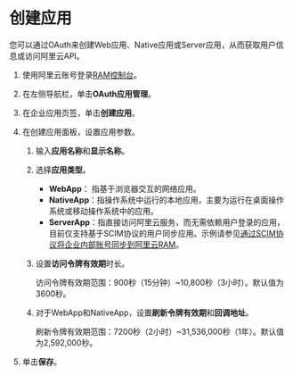 # 创建应用

您可以通过OAuth来创建Web应用、Native应用或Server应用，从而获取用户信息或访问阿里云API。

1.  使用阿里云账号登录[RAM控制台](https://ram.console.aliyun.com/)。

2.  在左侧导航栏，单击**OAuth应用管理**。

3.  在企业应用页签，单击**创建应用**。

4.  在创建应用面板，设置应用参数。

    1.  输入**应用名称**和**显示名称**。

    2.  选择**应用类型**。

        -   **WebApp**： 指基于浏览器交互的网络应用。
        -   **NativeApp**：指操作系统中运行的本地应用，主要为运行在桌面操作系统或移动操作系统中的应用。
        -   **ServerApp**：指直接访问阿里云服务，而无需依赖用户登录的应用，目前仅支持基于SCIM协议的用户同步应用。示例请参见[通过SCIM协议将企业内部账号同步到阿里云RAM](/cn.zh-CN/开放授权管理（OAuth）/OAuth应用典型场景/通过SCIM协议将企业内部账号同步到阿里云RAM.md)。
    3.  设置**访问令牌有效期**时长。

        访问令牌有效期范围：900秒（15分钟）~10,800秒（3小时）。默认值为3600秒。

    4.  对于WebApp和NativeApp，设置**刷新令牌有效期**和**回调地址**。

        刷新令牌有效期范围：7200秒（2小时）~31,536,000秒（1年）。默认值为2,592,000秒。

5.  单击**保存**。


